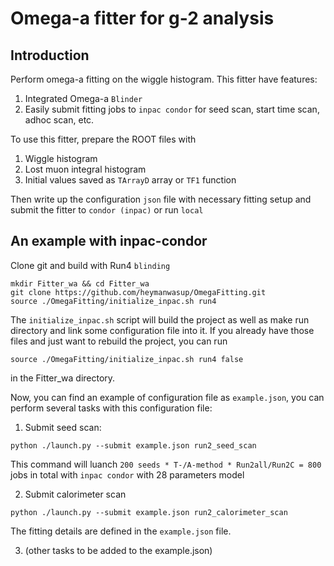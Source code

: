 # Omega-a fitter for g-2 analysis

## Introduction
Perform omega-a fitting on the wiggle histogram. This fitter have features:

1. Integrated Omega-a `Blinder`
2. Easily submit fitting jobs to `inpac condor` for seed scan, start time scan, adhoc scan, etc.


To use this fitter, prepare the ROOT files with

1. Wiggle histogram 
1. Lost muon integral histogram
1. Initial values saved as `TArrayD` array or `TF1` function

Then write up the configuration `json` file with necessary fitting setup and submit the fitter to `condor (inpac)` or run `local`


## An example with inpac-condor

Clone git and build with Run4 `blinding`

```
mkdir Fitter_wa && cd Fitter_wa
git clone https://github.com/heymanwasup/OmegaFitting.git
source ./OmegaFitting/initialize_inpac.sh run4
```

The `initialize_inpac.sh` script will build the project as well as make run directory and link some configuration file into it. If you already have those files and just want to rebuild the project, you can run
```
source ./OmegaFitting/initialize_inpac.sh run4 false
```
in the Fitter_wa directory.

Now, you can find an example of configuration file as `example.json`, you can perform several tasks with this configuration file:

1. Submit seed scan:
```
python ./launch.py --submit example.json run2_seed_scan
```
This command will luanch `200 seeds * T-/A-method * Run2all/Run2C = 800` jobs in total with `inpac condor` with 28 parameters model

2. Submit calorimeter scan
```
python ./launch.py --submit example.json run2_calorimeter_scan
```

The fitting details are defined in the `example.json` file.

3. (other tasks to be added to the example.json)
